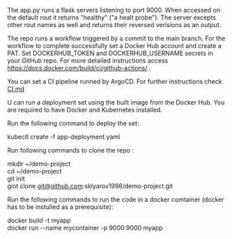 The app.py runs a flask servers listening to port 9000. When accessed on the default rout it returns "healthy" ("a healt probe"). The server  excepts other rout names as well and returns their reversed verisions as an output. 

The repo runs a workflow triggered by a commit to the main branch. For the workflow to complete successfully set a Docker Hub account and create a PAT. Set DOCKERHUB_TOKEN and DOCKERHUB_USERNAME secrets in your GitHub repo. For more detailed instructions access https://docs.docker.com/build/ci/github-actions/ .

You can set a CI pipeline runned by ArgoCD. For further instructions check [CI.md](../CI.md) 



U can run a deployment set using the built image from the Docker Hub. You are required to have Docker and Kubernetes installed. 

Run the following command to deploy the set:

kubectl create -f app-deployment.yaml


Run following commands to clone the repo :

mkdir ~/demo-project<br>
cd ~/demo-project<br>
git init<br>
giot clone git@github.com:sklyarov1998/demo-project.git<br>

Run the following commands to run the code in a docker comtainer (docker has to be instulled as a prerequisite):

docker build -t myapp<br>
docker run --name mycontainer -p 9000:9000 myapp
